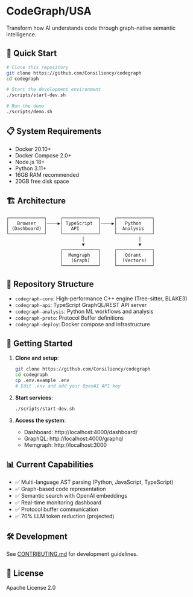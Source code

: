 # CodeGraph/USA

Transform how AI understands code through graph-native semantic intelligence.

## 🚀 Quick Start

```bash
# Clone this repository
git clone https://github.com/Consiliency/codegraph
cd codegraph

# Start the development environment
./scripts/start-dev.sh

# Run the demo
./scripts/demo.sh
```

## 📋 System Requirements

- Docker 20.10+
- Docker Compose 2.0+
- Node.js 18+
- Python 3.11+
- 16GB RAM recommended
- 20GB free disk space

## 🏗️ Architecture

```
┌─────────────┐     ┌─────────────┐     ┌─────────────┐
│   Browser   │────▶│ TypeScript  │────▶│   Python    │
│ (Dashboard) │     │   API       │     │  Analysis   │
└─────────────┘     └─────────────┘     └─────────────┘
                            │                    │
                            ▼                    ▼
                    ┌─────────────┐     ┌─────────────┐
                    │  Memgraph   │     │   Qdrant    │
                    │   (Graph)   │     │  (Vectors)  │
                    └─────────────┘     └─────────────┘
```

## 📁 Repository Structure

- `codegraph-core`: High-performance C++ engine (Tree-sitter, BLAKE3)
- `codegraph-api`: TypeScript GraphQL/REST API server
- `codegraph-analysis`: Python ML workflows and analysis
- `codegraph-proto`: Protocol Buffer definitions
- `codegraph-deploy`: Docker compose and infrastructure

## 🚦 Getting Started

1. **Clone and setup**:
   ```bash
   git clone https://github.com/Consiliency/codegraph
   cd codegraph
   cp .env.example .env
   # Edit .env and add your OpenAI API key
   ```

2. **Start services**:
   ```bash
   ./scripts/start-dev.sh
   ```

3. **Access the system**:
   - Dashboard: http://localhost:4000/dashboard/
   - GraphQL: http://localhost:4000/graphql
   - Memgraph: http://localhost:3000

## 📊 Current Capabilities

- ✅ Multi-language AST parsing (Python, JavaScript, TypeScript)
- ✅ Graph-based code representation
- ✅ Semantic search with OpenAI embeddings
- ✅ Real-time monitoring dashboard
- ✅ Protocol buffer communication
- ✅ 70% LLM token reduction (projected)

## 🛠️ Development

See [CONTRIBUTING.md](CONTRIBUTING.md) for development guidelines.

## 📜 License

Apache License 2.0

